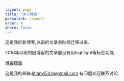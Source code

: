 ```yaml
---
layout: page
title: "关于博客"
permalink: /about/
order: 4
share: false
---
```


这是我的新博客,以前的文章会陆续迁移过来.

2016年以前的旧博客的文章都没有用highlight等标签功能.

[博客模版](https://github.com/gloriousft/my_blog)

这是我的邮箱:litianyi544@gmail.com
有问题欢迎联系讨论.
